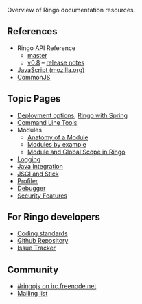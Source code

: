 Overview of Ringo documentation resources.

## References

  * Ringo API Reference
    * [master](/api/master/index.html)
    * [v0.8](/api/v0.8/index.html) &ndash; [release notes](release_0_8)
  * [JavaScript (mozilla.org)](https://developer.mozilla.org/en/JavaScript/Reference)
  * [CommonJS](http://wiki.commonjs.org/wiki/CommonJS)

## Topic Pages
  * [Deployment options](documentation/deployment), [Ringo with Spring](documentation/ringo_with_spring)
  * [Command Line Tools](documentation/commandline_tools)
  * Modules
    * [Anatomy of a Module](documentation/modules)
    * [Modules by example](tutorial/modules)
    * [Module and Global Scope in Ringo](documentation/module_and_global_scope)
  * [Logging](documentation/logging)
  * [Java Integration](documentation/java_integration)
  * [JSGI and Stick](documentation/jsgi_and_stick)
  * [Profiler](documentation/profiler)
  * [Debugger](documentation/debugger)
  * [Security Features](documentation/security_features)

## For Ringo developers

  * [Coding standards](documentation/coding_standards)
  * [Github Repository](http://github.com/ringo/ringojs)
  * [Issue Tracker](http://github.com/ringo/ringojs/issues)

## Community

  * [#ringojs on irc.freenode.net](http://ringojs.com/bot/join)
  * [Mailing list](http://groups.google.com/group/ringojs)
